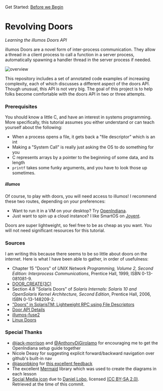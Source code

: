 Get Started: [Before we Begin](00_begin/ "Before we Begin")

# Revolving Doors
*Learning the illumos Doors API*

illumos Doors are a novel form of inter-process communication. They allow a
thread in a client process to call a function in a server process, automatically
spawning a handler thread in the server process if needed.

![overview](overview.svg)

This repository includes a set of annotated code examples of increasing
complexity, each of which discusses a different aspect of the doors API. Though
unusual, this API is not very big. The goal of this project is to help folks
become comfortable with the doors API in two or three attempts.

### Prerequisites
You should know a little C, and have an interest in systems programming. More
specifically, this tutorial assumes you either understand or can teach yourself
about the following:

* When a process opens a file, it gets back a "file descriptor" which is an int
* Making a "System Call" is really just asking the OS to do something for you
* C represents arrays by a pointer to the beginning of some data, and its length
* `printf` takes some funky arguments, and you have to look those up sometimes.

##### illumos
Of course, to play with doors, you will need access to illumos! I recommend
these two routes, depending on your preferences:

* Want to run it in a VM on your desktop? Try [OpenIndiana](appendices/OpenIndiana).
* Just want to spin up a cloud instance? I like SmartOS on [Joyent](appendices/SmartOS).

Doors are super lightweight, so feel free to be as cheap as you want. You will
not need significant resources for this tutorial.

### Sources
I am writing this because there seems to be so little about doors on the 
internet. Here is what I have been able to gather, in order of usefulness:

* Chapter 15 "Doors" of *UNIX Network Programming, Volume 2, Second Edition: Interprocess Communications*, Prentice Hall, 1999, ISBN 0-13-081081-9.
* [DOOR_CREATE(3C)](https://illumos.org/man/3C/door_create)
* Section 4.8 "Solaris Doors" of *Solaris Internals: Solaris 10 and OpenSolaris Kernel Architecture, Second Edition*, Prentice Hall, 2006, ISBN 0-13-148209-2.
* ["Doors" in SolarisTM: Lightweight RPC using File Descriptors](http://www.kohala.com/start/papers.others/doors.html)
* [Door API Details](https://blogs.oracle.com/tucker/door-api-details)
* [illumos-fuse2](https://bitbucket.org/gwr/illumos-fuse2)
* [Linux Doors](http://ldoor.sourceforge.net) 

### Special Thanks
* [@jack-morrison](https://github.com/jack-morrison) and [@AnthonyDiGirolamo](https://github.com/AnthonyDiGirolamo) for encouraging me to get the OpenIndiana setup guide together
* Nicole Deasy for suggesting explicit forward/backward navigation over github's built-in nav
* [@jasonbking](https://github.com/jasonbking) for [this excellent feedback](https://www.reddit.com/r/illumos/comments/babxsl/doors_api_tutorial/eke7es9/)
* The excellent [Mermaid](https://mermaidjs.github.io/) library which was used to create the diagrams in each lesson
* [Social Media icon](https://commons.wikimedia.org/wiki/File:Revolving_Door_Sign.jpg) due to [Daniel Lobo](https://www.flickr.com/photos/daquellamanera/), licensed [(CC BY-SA 2.0)](https://creativecommons.org/licenses/by-sa/2.0/deed.en). Retrieved at the time of this commit.
